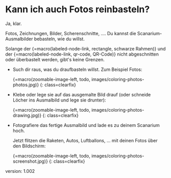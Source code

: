 # Kann ich auch Fotos reinbasteln?

Ja, klar.

Fotos, Zeichnungen, Bilder, Scherenschnitte, ….
Du kannst die Scanarium-Ausmalbilder bebasteln, wie du willst.

Solange der {=macro(labeled-node-link, rectangle, schwarze Rahmen)} und der {=macro(labeled-node-link, qr-code, QR-Code)} nicht abgeschnitten oder überbastelt werden, gibt's keine Grenzen.

* Such dir raus, was du draufbasteln willst.
    Zum Beispiel Fotos:

    {=macro(zoomable-image-left, todo, images/coloring-photos-photos.jpg)}
{: class=clearfix}

* Klebe oder lege sie auf das ausgemalte Bild drauf (oder schneide Löcher ins Ausmalbild und lege sie drunter):

    {=macro(zoomable-image-left, todo, images/coloring-photos-drawing.jpg)}
{: class=clearfix}

* Fotografiere das fertige Ausmalbild und lade es zu deinem Scanarium hoch.

    Jetzt flitzen die Raketen, Autos, Luftballons, … mit deinen Fotos über den Bildschirm:

    {=macro(zoomable-image-left, todo, images/coloring-photos-screenshot.jpg)}
{: class=clearfix}


version: 1.002
